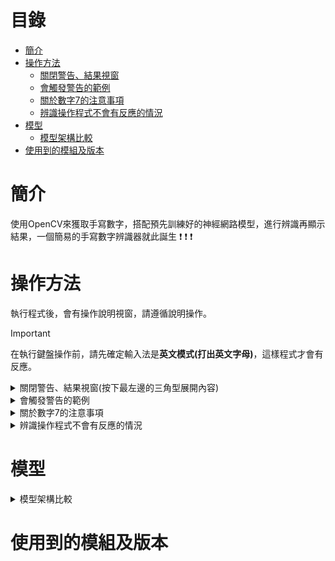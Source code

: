 # 目錄
- [簡介](#簡介)
- [操作方法](#操作方法)
   - [關閉警告、結果視窗](#關閉警告、結果視窗)
   - [會觸發警告的範例](#會觸發警告的範例)
   - [關於數字7的注意事項](#關於數字7的注意事項)
   - [辨識操作程式不會有反應的情況](#辨識操作程式不會有反應的情況)
- [模型](#模型)
   - [模型架構比較](#模型架構比較)
- [使用到的模組及版本](#使用到的模組及版本)
# 簡介
 使用OpenCV來獲取手寫數字，搭配預先訓練好的神經網路模型，進行辨識再顯示結果，一個簡易的手寫數字辨識器就此誕生 :exclamation: :exclamation: :exclamation:
# 操作方法
 執行程式後，會有操作說明視窗，請遵循說明操作。
> [!IMPORTANT]
> 在執行鍵盤操作前，請先確定輸入法是**英文模式(打出英文字母)**，這樣程式才會有反應。
<details>
 <a name="關閉警告、結果視窗"></a>
 <summary>關閉警告、結果視窗(按下最左邊的三角型展開內容)</summary>

 有以下兩種方式:\
 1. 按下視窗右上角的X。![image](/picture/x按鈕.png)
 2. 按下任意鍵
 **(推薦使用此方式)**。\
 **若使用方式1的話，_所有鍵盤操作必須按2次，程式才會有反應_**，因此建議使用方法2。

</details>
<details>
 <a name="會觸發警告的範例"></a>                            
 <summary>會觸發警告的範例</summary>

 1. 一位數時:書寫數字5的過程不連續，有斷點。\
 ![image](/picture/觸發警告範例/1-0.bmp)
 2. 二位數時:數字歪斜+間隔過近。\
 ![image](/picture/觸發警告範例/2-0.png)

</details>
<details>
   <a name="關於數字7的注意事項"></a> 
   <summary>關於數字7的注意事項</summary>

   1. 一位數時:書寫過程不連續有斷點，**絕對會辨識錯誤**，辨識成二位數。\
   ![image](/picture/數字7注意事項/1.bmp)
   2. 二位數時:此情況下進行辨識操作，程式不會有任反應，直到你清除重寫，再進行辨識操作。\
   ![image](/picture/數字7注意事項/2.png)
    
</details>
<details>
 <a name="辨識操作程式不會有反應的情況"></a>
 <summary>辨識操作程式不會有反應的情況</summary>

 1. 輸入法為中文模式，程式無法偵測到你給予的指令。
 2. 程式判定目前書寫的數字超過2位數，幾使是一點程式仍然會判定為一位。\
 ![image](/picture/沒反應情況/0.png) ![image](/picture/沒反應情況/1.png)

</details>

# 模型
<details>
   <a name="模型架構比較"></a> 
   <summary>模型架構比較</summary>

   ![image](/picture/架構比較.bmp)\
   :large_orange_diamond: 架構設計順序: 架構1:arrow_right:架構2:arrow_right:架構3\
   :large_orange_diamond: 對於ELAN:\
     - 架構1: 使用1x1捲積進行分割。\
     - 架構2&3: 使用自定義層進行分割，而且不涉及任何參數的訓練。
 
</details>

# 使用到的模組及版本
